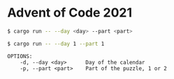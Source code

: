 # Advent of Code 2021

```bash
$ cargo run -- --day <day> --part <part>

$ cargo run -- --day 1 --part 1

```

```
OPTIONS:
    -d, --day <day>      Day of the calendar
    -p, --part <part>    Part of the puzzle, 1 or 2
```
